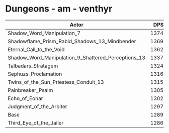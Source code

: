 # Dungeons - am - venthyr
| Actor | DPS | Increase |
|---|:---:|:---:|
|Shadow_Word_Manipulation_7|13740|6.59%|
|Shadowflame_Prism_Rabid_Shadows_13_Mindbender|13690|6.21%|
|Eternal_Call_to_the_Void|13626|5.71%|
|Shadow_Word_Manipulation_9_Shattered_Perceptions_13|13372|3.74%|
|Talbadars_Stratagem|13242|2.73%|
|Sephuzs_Proclamation|13163|2.12%|
|Twins_of_the_Sun_Priestess_Conduit_13|13153|2.04%|
|Painbreaker_Psalm|13057|1.30%|
|Echo_of_Eonar|13025|1.05%|
|Judgment_of_the_Arbiter|12975|0.66%|
|Base|12890|0.00%|
|Third_Eye_of_the_Jailer|12865|-0.19%|
